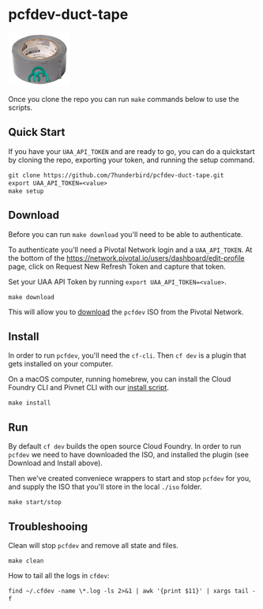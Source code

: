 # pcfdev-duct-tape

![PCF Dev Duct Tape](images/pcfdev-duct-tape.png "PCF Dev Duct Tape")

Once you clone the repo you can run `make` commands below to use the scripts.

## Quick Start

If you have your `UAA_API_TOKEN` and are ready to go, you can do a quickstart by cloning the repo, exporting your token, and running the setup command.

```
git clone https://github.com/7hunderbird/pcfdev-duct-tape.git
export UAA_API_TOKEN=<value>
make setup
```

## Download

Before you can run `make download` you'll need to be able to authenticate.

To authenticate you'll need a Pivotal Network login and a `UAA_API_TOKEN`.  At the bottom of the https://network.pivotal.io/users/dashboard/edit-profile page, click on Request New Refresh Token and capture that token.

Set your UAA API Token by running `export UAA_API_TOKEN=<value>`.

```
make download
```

This will allow you to [download](https://github.com/7hunderbird/pcfdev-duct-tape/blob/master/bin/download) the `pcfdev` ISO from the Pivotal Network.

## Install

In order to run `pcfdev`, you'll need the `cf-cli`.  Then `cf dev` is a plugin that gets installed on your computer.

On a macOS computer, running homebrew, you can install the Cloud Foundry CLI and Pivnet CLI with our [install script](https://github.com/7hunderbird/pcfdev-duct-tape/blob/master/bin/install).

```
make install
```

## Run

By default `cf dev` builds the open source Cloud Foundry.  In order to run `pcfdev` we need to have downloaded the ISO, and installed the plugin (see Download and Install above).

Then we've created conveniece wrappers to start and stop `pcfdev` for you, and supply the ISO that you'll store in the local `./iso` folder.

```
make start/stop
```

## Troubleshooing

Clean will stop `pcfdev` and remove all state and files.

```
make clean
```

How to tail all the logs in `cfdev`:

```
find ~/.cfdev -name \*.log -ls 2>&1 | awk '{print $11}' | xargs tail -f
```
